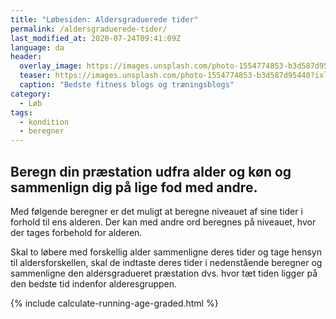 ```yaml
---
title: "Løbesiden: Aldersgraduerede tider"
permalink: /aldersgraduerede-tider/
last_modified_at: 2020-07-24T09:41:09Z
language: da
header:
  overlay_image: https://images.unsplash.com/photo-1554774853-b3d587d95440?ixlib=rb-1.2.1&auto=format&fit=crop&w=1963&q=80
  teaser: https://images.unsplash.com/photo-1554774853-b3d587d95440?ixlib=rb-1.2.1&auto=format&fit=crop&w=400&q=80
  caption: "Bedste fitness blogs og træningsblogs"
category:
  - Løb
tags:
  - kondition
  - beregner
---
```


## Beregn din præstation udfra alder og køn og sammenlign dig på lige fod med andre.

Med følgende beregner er det muligt at beregne niveauet af sine tider i forhold til ens alderen. Der kan med andre ord beregnes på niveauet, hvor der tages forbehold for alderen.

Skal to løbere med forskellig alder sammenligne deres tider og tage hensyn til aldersforskellen, skal de indtaste deres tider i nedenstående beregner og sammenligne den aldersgradueret præstation dvs. hvor tæt tiden ligger på den bedste tid indenfor alderesgruppen.

{% include calculate-running-age-graded.html %}
